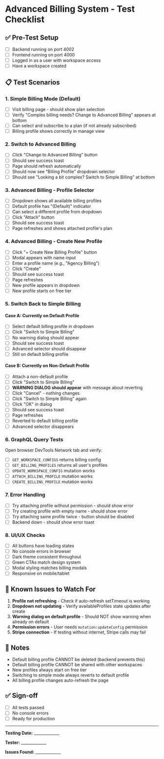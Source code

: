 # Advanced Billing System - Test Checklist

## ✅ Pre-Test Setup
- [ ] Backend running on port 4002
- [ ] Frontend running on port 4000
- [ ] Logged in as a user with workspace access
- [ ] Have a workspace created

## 📋 Test Scenarios

### 1. Simple Billing Mode (Default)
- [ ] Visit billing page - should show plan selection
- [ ] Verify "Complex billing needs? Change to Advanced Billing" appears at bottom
- [ ] Can select and subscribe to a plan (if not already subscribed)
- [ ] Billing profile shows correctly in manage view

### 2. Switch to Advanced Billing
- [ ] Click "Change to Advanced Billing" button
- [ ] Should see success toast
- [ ] Page should refresh automatically
- [ ] Should now see "Billing Profile" dropdown selector
- [ ] Should see "Looking a bit complex? Switch to Simple Billing" at bottom

### 3. Advanced Billing - Profile Selector
- [ ] Dropdown shows all available billing profiles
- [ ] Default profile has "(Default)" indicator
- [ ] Can select a different profile from dropdown
- [ ] Click "Attach" button
- [ ] Should see success toast
- [ ] Page refreshes and shows attached profile's plan

### 4. Advanced Billing - Create New Profile
- [ ] Click "+ Create New Billing Profile" button
- [ ] Modal appears with name input
- [ ] Enter a profile name (e.g., "Agency Billing")
- [ ] Click "Create"
- [ ] Should see success toast
- [ ] Page refreshes
- [ ] New profile appears in dropdown
- [ ] New profile starts on free tier

### 5. Switch Back to Simple Billing

#### Case A: Currently on Default Profile
- [ ] Select default billing profile in dropdown
- [ ] Click "Switch to Simple Billing"
- [ ] No warning dialog should appear
- [ ] Should see success toast
- [ ] Advanced selector should disappear
- [ ] Still on default billing profile

#### Case B: Currently on Non-Default Profile
- [ ] Attach a non-default profile
- [ ] Click "Switch to Simple Billing"
- [ ] **WARNING DIALOG should appear** with message about reverting
- [ ] Click "Cancel" - nothing changes
- [ ] Click "Switch to Simple Billing" again
- [ ] Click "OK" in dialog
- [ ] Should see success toast
- [ ] Page refreshes
- [ ] Reverted to default billing profile
- [ ] Advanced selector disappears

### 6. GraphQL Query Tests

Open browser DevTools Network tab and verify:

- [ ] `GET_WORKSPACE_CONFIGS` returns billing config
- [ ] `GET_BILLING_PROFILES` returns all user's profiles
- [ ] `UPDATE_WORKSPACE_CONFIG` mutation works
- [ ] `ATTACH_BILLING_PROFILE` mutation works
- [ ] `CREATE_BILLING_PROFILE` mutation works

### 7. Error Handling

- [ ] Try attaching profile without permission - should show error
- [ ] Try creating profile with empty name - should show error
- [ ] Try attaching same profile twice - button should be disabled
- [ ] Backend down - should show error toast

### 8. UI/UX Checks

- [ ] All buttons have loading states
- [ ] No console errors in browser
- [ ] Dark theme consistent throughout
- [ ] Green CTAs match design system
- [ ] Modal styling matches billing modals
- [ ] Responsive on mobile/tablet

## 🐛 Known Issues to Watch For

1. **Profile not refreshing** - Check if auto-refresh setTimeout is working
2. **Dropdown not updating** - Verify availableProfiles state updates after create
3. **Warning dialog on default profile** - Should NOT show warning when already on default
4. **Permission errors** - User needs `mutation:updateConfig` permission
5. **Stripe connection** - If testing without internet, Stripe calls may fail

## 📝 Notes

- Default billing profile CANNOT be deleted (backend prevents this)
- Default billing profile CANNOT be shared with other workspaces
- New profiles always start on free tier
- Switching to simple mode always reverts to default profile
- All billing profile changes auto-refresh the page

## ✅ Sign-off

- [ ] All tests passed
- [ ] No console errors
- [ ] Ready for production

---

**Testing Date:** _____________

**Tester:** _____________

**Issues Found:** _____________
